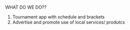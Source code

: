 WHAT DO WE DO??

1. Tournament app with schedule and brackets
2. Advertise and promote use of local services/ produtcs
